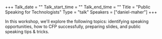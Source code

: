 +++
Talk_date = ""
Talk_start_time = ""
Talk_end_time = ""
Title = "Public Speaking for Technologists"
Type = "talk"
Speakers = ["daniel-maher"]
+++

In this workshop, we'll explore the following topics: identifying speaking opportunities, how to CFP successfully, preparing slides, and public speaking tips & tricks.
